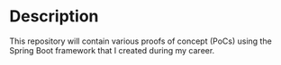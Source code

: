 # Description

This repository will contain various proofs of concept (PoCs) using the Spring Boot framework that I created during my career.
